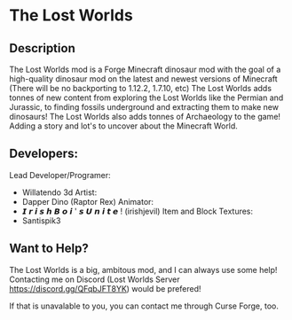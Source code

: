 # The Lost Worlds

## Description

The Lost Worlds mod is a Forge Minecraft dinosaur mod with the goal of a high-quality dinosaur mod on the latest and newest versions of Minecraft (There will be no backporting to 1.12.2, 1.7.10, etc) The Lost Worlds adds tonnes of new content from exploring the Lost Worlds like the Permian and Jurassic, to finding fossils underground and extracting them to make new dinosaurs! The Lost Worlds also adds tonnes of Archaeology to the game! Adding a story and lot's to uncover about the Minecraft World.

## Developers:

Lead Developer/Programer:
- Willatendo
3d Artist:
- Dapper Dino (Raptor Rex)
Animator:
- 𝙄 𝙧 𝙞 𝙨 𝙝 𝘽 𝙤 𝙞 ' 𝙨 𝙐 𝙣 𝙞 𝙩 𝙚 ! (irishjevil)
Item and Block Textures:
- Santispik3

## Want to Help?

The Lost Worlds is a big, ambitous mod, and I can always use some help! Contacting me on Discord (Lost Worlds Server https://discord.gg/QFqbJFT8YK) would be prefered!

If that is unavalable to you, you can contact me through Curse Forge, too.